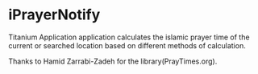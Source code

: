 iPrayerNotify
=============

Titanium Application application calculates the islamic prayer time of the current or searched location based on different methods 
of calculation. 

Thanks to Hamid Zarrabi-Zadeh for the library(PrayTimes.org).

